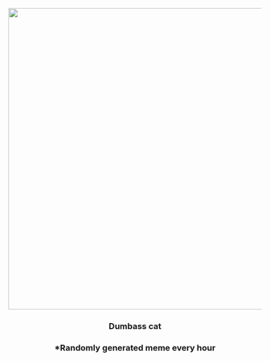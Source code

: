<p align="center">
        <img src="https://i.redd.it/2zajg6xghfg91.jpg" width="600" height="600">
        </p>
        <h3 align="center">Dumbass cat</h3>
        <h3 align="center">*Randomly generated meme every hour</h3>
    